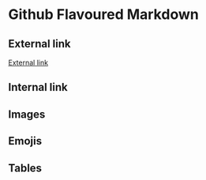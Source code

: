 # Github Flavoured Markdown

## External link
[External link](https://help.github.com/en)
## Internal link
## Images
## Emojis
## Tables

